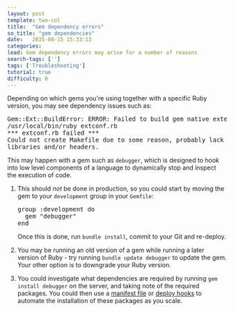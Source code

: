 ```yaml
---
layout: post
template: two-col
title:  "Gem dependency errors"
so_title: "gem dependencies"
date:   2035-08-15 15:33:13
categories: 
lead: Gem dependency errors may arise for a number of reasons
search-tags: ['']
tags: ['Troubleshooting']
tutorial: true
difficulty: 0
---
```


Depending on which gems you're using together with a specific Ruby version, you may see dependency issues such as:

<pre class="prettyprint">
Gem::Ext::BuildError: ERROR: Failed to build gem native extension.
/usr/local/bin/ruby extconf.rb
*** extconf.rb failed ***
Could not create Makefile due to some reason, probably lack of necessary
libraries and/or headers.
</pre>

This may happen with a gem such as `debugger`, which is designed to hook into low level components of a language to dynamically stop and inspect the execution of code.

<ol class="article-list">
<li><p>This should <i>not</i> be done in production, so you could start by moving the gem to your <code>development</code> group in your <code>Gemfile</code>:</p></li>

<pre class="prettyprint">
group :development do
  gem "debugger"
end
</pre>

<p>Once this is done, run <code>bundle install</code>, commit to your Git and re-deploy.</p>
<li><p>You may be running an old version of a gem while running a later version of Ruby - try running <code>bundle update debugger</code> to update the gem. Your other option is to downgrade your Ruby version.</p></li>

<li><p>You could investigate what dependencies are required by running <code>gem install debugger</code> on the server, and taking note of the required packages. You could then use a <a href="/stack-features/manifest-files.html">manifest file</a> or <a href="/stack-features/deploy-hooks.html">deploy hooks</a> to automate the installation of these packages as you scale.</p></li>

</ol>